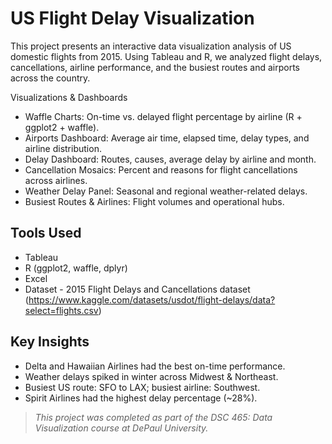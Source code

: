 # US Flight Delay Visualization

This project presents an interactive data visualization analysis of  US domestic flights from 2015. Using Tableau and R, we analyzed flight delays, cancellations, airline performance, and the busiest routes and airports across the country.

Visualizations & Dashboards
- Waffle Charts: On-time vs. delayed flight percentage by airline (R + ggplot2 + waffle).
- Airports Dashboard: Average air time, elapsed time, delay types, and airline distribution.
- Delay Dashboard: Routes, causes, average delay by airline and month.
- Cancellation Mosaics: Percent and reasons for flight cancellations across airlines.
- Weather Delay Panel: Seasonal and regional weather-related delays.
- Busiest Routes & Airlines: Flight volumes and operational hubs.


## Tools Used
- Tableau
- R (ggplot2, waffle, dplyr)
- Excel
- Dataset -  2015 Flight Delays and Cancellations dataset (https://www.kaggle.com/datasets/usdot/flight-delays/data?select=flights.csv)

## Key Insights
- Delta and Hawaiian Airlines had the best on-time performance.
- Weather delays spiked in winter across Midwest & Northeast.
- Busiest US route: SFO to LAX; busiest airline: Southwest.
- Spirit Airlines had the highest delay percentage (~28%).


> *This project was completed as part of the DSC 465: Data Visualization course at DePaul University.*
